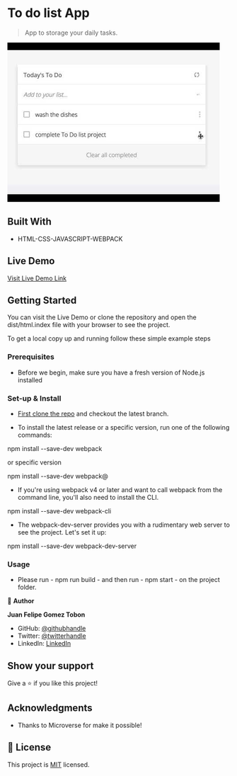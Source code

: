 # To do list App

> App to storage your daily tasks.

![screenshot](./app_screenshot.png)


## Built With

- HTML-CSS-JAVASCRIPT-WEBPACK

## Live Demo

[Visit Live Demo Link](https://felipeg005.github.io/To-Do-List-ES6/)


## Getting Started

You can visit the Live Demo or clone the repository and open the dist/html.index file with your browser to see the project.

To get a local copy up and running follow these simple example steps

### Prerequisites

- Before we begin, make sure you have a fresh version of Node.js installed

### Set-up & Install

- [First clone the repo](https://github.com/Felipeg005/To-Do-List-ES6/) and checkout the latest branch.

- To install the latest release or a specific version, run one of the following commands:

npm install --save-dev webpack

or specific version

npm install --save-dev webpack@<version>


- If you're using webpack v4 or later and want to call webpack from the command line, you'll also need to install the CLI.

npm install --save-dev webpack-cli


- The webpack-dev-server provides you with a rudimentary web server to see the project. Let's set it up:

npm install --save-dev webpack-dev-server


### Usage

- Please run - npm run build - and then run - npm start - on the project folder.


👤 **Author**

**Juan Felipe Gomez Tobon**

- GitHub: [@githubhandle](https://github.com/Felipeg005/)
- Twitter: [@twitterhandle](https://twitter.com/JuanFGT05)
- LinkedIn: [LinkedIn](https://www.linkedin.com/in/juan-felipe-gomez-tobon/)

## Show your support

Give a ⭐️ if you like this project!

## Acknowledgments

- Thanks to Microverse for make it possible!

## 📝 License

This project is [MIT](./MIT.md) licensed.
